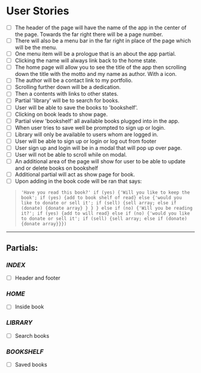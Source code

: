 User Stories
============
- [ ] The header of the page will have the name of the app in the center of the page. Towards the far right there will be a page number.
- [ ] There will also be a menu bar in the far right in place of the page which will be the menu.
- [ ] One menu item will be a prologue that is an about the app partial.
- [ ] Clicking the name will always link back to the home state.
- [ ] The home page will allow you to see the title of the app then scrolling down the title with the motto and my name as author. With a icon.
- [ ] The author will be a contact link to my portfolio.
- [ ] Scrolling further down will be a dedication.
- [ ] Then a contents with links to other states.
- [ ] Partial 'library' will be to search for books.
- [ ] User will be able to save the books to 'bookshelf'.
- [ ] Clicking on book leads to show page.
- [ ] Partial view 'bookshelf' all available books plugged into in the app.
- [ ] When user tries to save well be prompted to sign up or login.
- [ ] Library will only be available to users whom are logged in.
- [ ] User will be able to sign up or login or log out from footer
- [ ] User sign up and login will be in a modal that will pop up over page.
- [ ] User will not be able to scroll while on modal.
- [ ] An additional area of the page will show for user to be able to update and or delete books on bookshelf
- [ ] Additional partial will act as show page for book.
- [ ] Upon adding in the book code will be ran that says:
>`'Have you read this book?' if (yes) {'Will you like to keep the book'; if (yes) {add to book shelf of read} else {'would you like to donate or sell it'; if (sell) {sell array; else if (donate) {donate array} } } } else if (no) {'Will you be reading it?'; if (yes) {add to will read} else if (no) {'would you like to donate or sell it'; if (sell) {sell array; else if (donate) {donate array}}})`

- - - -
## Partials:

### *INDEX*
- [ ] Header and footer

### *HOME*
- [ ] Inside book

### *LIBRARY*
- [ ] Search books

### *BOOKSHELF*
- [ ] Saved books
